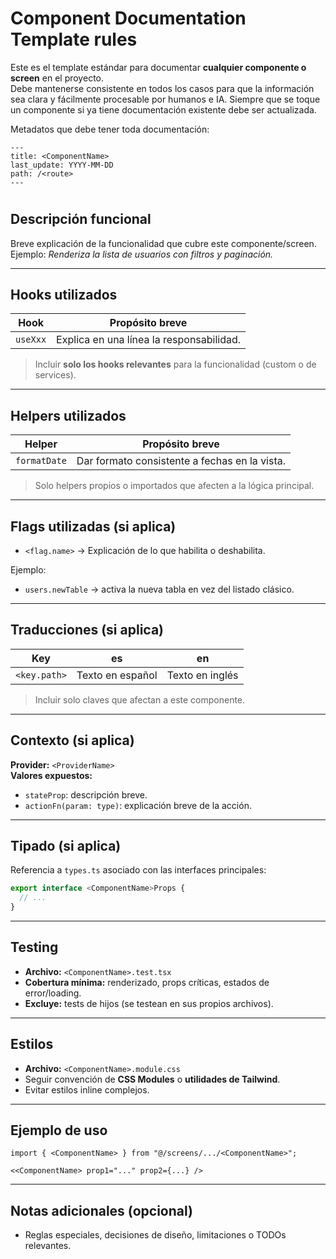 # Component Documentation Template rules

Este es el template estándar para documentar **cualquier componente o screen** en el proyecto.  
Debe mantenerse consistente en todos los casos para que la información sea clara y fácilmente procesable por humanos e IA.
Siempre que se toque un componente si ya tiene documentación existente debe ser actualizada.

Metadatos que debe tener toda documentación:
```
---
title: <ComponentName>
last_update: YYYY-MM-DD
path: /<route>
---
```

# <ComponentName>

## Descripción funcional
Breve explicación de la funcionalidad que cubre este componente/screen. 
Ejemplo: *Renderiza la lista de usuarios con filtros y paginación.*

---

## Hooks utilizados
| Hook             | Propósito breve                              |
|------------------|-----------------------------------------------|
| `useXxx`         | Explica en una línea la responsabilidad.      |

> Incluir **solo los hooks relevantes** para la funcionalidad (custom o de services).

---

## Helpers utilizados
| Helper           | Propósito breve                              |
|------------------|-----------------------------------------------|
| `formatDate`     | Dar formato consistente a fechas en la vista. |

> Solo helpers propios o importados que afecten a la lógica principal.

---

## Flags utilizadas (si aplica)
- `<flag.name>` → Explicación de lo que habilita o deshabilita.

Ejemplo:  
- `users.newTable` → activa la nueva tabla en vez del listado clásico.

---

## Traducciones (si aplica)
| Key             | es              | en              |
|-----------------|-----------------|-----------------|
| `<key.path>`    | Texto en español| Texto en inglés |

> Incluir solo claves que afectan a este componente.

---

## Contexto (si aplica)
**Provider:** `<ProviderName>`  
**Valores expuestos:**
- `stateProp`: descripción breve.  
- `actionFn(param: type)`: explicación breve de la acción.  

---

## Tipado (si aplica)
Referencia a `types.ts` asociado con las interfaces principales:  
```ts
export interface <ComponentName>Props {
  // ...
}
```

---

## Testing
- **Archivo:** `<ComponentName>.test.tsx`  
- **Cobertura mínima:** renderizado, props críticas, estados de error/loading.  
- **Excluye:** tests de hijos (se testean en sus propios archivos).

---

## Estilos
- **Archivo:** `<ComponentName>.module.css`  
- Seguir convención de **CSS Modules** o **utilidades de Tailwind**.  
- Evitar estilos inline complejos.

---

## Ejemplo de uso
```tsx
import { <ComponentName> } from "@/screens/.../<ComponentName>";

<<ComponentName> prop1="..." prop2={...} />
```

---

## Notas adicionales (opcional)
- Reglas especiales, decisiones de diseño, limitaciones o TODOs relevantes.
